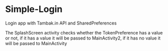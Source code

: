 # Simple-Login
 Login app with Tambak.in API and SharedPreferences


The SplashScreen activity checks whether the TokenPreference has a value or not, if it has a value it will be passed to MainActivity2, if it has no value it will be passed to MainActivity
